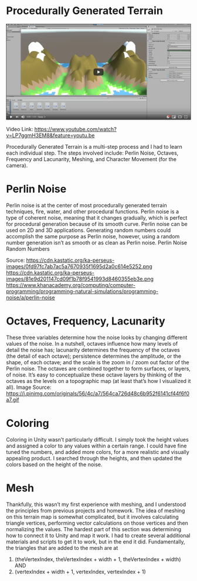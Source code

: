 # Procedurally Generated Terrain


[![PGT Video](terrain_youtube.PNG)](https://www.youtube.com/watch?v=LP7ggmH3EM8&feature=youtu.be)

Video Link: https://www.youtube.com/watch?v=LP7ggmH3EM8&feature=youtu.be



Procedurally Generated Terrain is a multi-step process and I had to learn each individual step. The steps involved include: Perlin Noise, Octaves, Frequency and Lacunarity, Meshing, and Character Movement (for the camera).

# Perlin Noise

Perlin noise is at the center of most procedurally generated terrain techniques, fire, water, and other procedural functions. Perlin noise is a type of coherent noise, meaning that it changes gradually, which is perfect for procedural generation because of its smooth curve. Perlin noise can be used on 2D and 3D applications. Generating random numbers could accomplish the same purpose as Perlin noise, however, using a random number generation isn’t as smooth or as clean as Perlin noise.
Perlin Noise Random Numbers


Source: https://cdn.kastatic.org/ka-perseus-images/0fd97fc7ab7ac5a7670935f1695d2a0c614e5252.png
https://cdn.kastatic.org/ka-perseus-images/81e9d201147cd09f1b78f9541993d8460355eb3e.png
https://www.khanacademy.org/computing/computer-programming/programming-natural-simulations/programming-noise/a/perlin-noise

# Octaves, Frequency, Lacunarity

These three variables determine how the noise looks by changing different values of the noise. In a nutshell, octaves influence how many levels of detail the noise has; lacunarity determines the frequency of the octaves (the detail of each octave); persistence determines the amplitude, or the shape, of each octave; and the scale is the zoom in / zoom out factor of the Perlin noise. The octaves are combined together to form surfaces, or layers, of noise. It’s easy to conceptualize these octave layers by thinking of the octaves as the levels on a topographic map (at least that’s how I visualized it all).
Image Source: https://i.pinimg.com/originals/56/4c/a7/564ca726d48c6b952f6141cf44f6f0a7.gif

# Coloring

Coloring in Unity wasn’t particularly difficult. I simply took the height values and assigned a color to any values within a certain range. I could have fine tuned the numbers, and added more colors, for a more realistic and visually appealing product. I searched through the heights, and then updated the colors based on the height of the noise.

# Mesh

Thankfully, this wasn’t my first experience with meshing, and I understood the principles from previous projects and homework. The idea of meshing on this terrain map is somewhat complicated, but it involves calculating triangle vertices, performing vector calculations on those vertices and then normalizing the values. The hardest part of this section was determining how to connect it to Unity and map it work. I had to create several additional materials and scripts to get it to work, but in the end it did. Fundamentally, the triangles that are added to the mesh are at
1) (theVertexIndex, theVertexIndex + width + 1, theVertexIndex + width)
AND
2) (vertexIndex + width + 1, vertexIndex, vertexIndex + 1)

